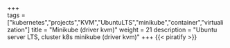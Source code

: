 +++                                                                                                                 
tags = ["kubernetes","projects","KVM","UbuntuLTS","minikube","container","virtualization"]
title = "Minikube (driver kvm)"
weight = 21
description = "Ubuntu server LTS, cluster k8s minikube (driver kvm)"
+++
{{< piratify >}}
